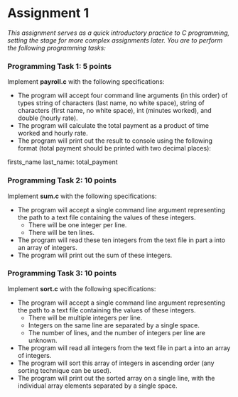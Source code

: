 
# Assignment 1

_This assignment serves as a quick introductory practice to C programming, setting the stage for more complex assignments later. 
You are to perform the following programming tasks:_

### Programming Task 1: 5 points

Implement **payroll.c** with the following specifications:

- The program will accept four command line arguments (in this order) of types string of characters (last name, no white space), string of characters (first name, no white space), int (minutes worked), and double (hourly rate). 
- The program will calculate the total payment as a product of time worked and hourly rate. 
- The program will print out the result to console using the following format (total payment should be printed with two decimal places): 

firsts_name last_name: total_payment


### Programming Task 2: 10 points

Implement **sum.c** with the following specifications: 

- The program will accept a single command line argument representing the path to a text file containing the values of these integers. 
  - There will be one integer per line. 
  - There will be ten lines. 
- The program will read these ten integers from the text file in part a into an array of integers. 
- The program will print out the sum of these integers. 

### Programming Task 3: 10 points

Implement **sort.c** with the following specifications:

- The program will accept a single command line argument representing the path to a text file containing the values of these integers. 
  - There will be multiple integers per line.
  - Integers on the same line are separated by a single space. 
  - The number of lines, and the number of integers per line are unknown.  
- The program will read all integers from the text file in part a into an array of integers.
- The program will sort this array of integers in ascending order (any sorting technique can be used).  
- The program will print out the sorted array on a single line, with the individual array elements separated by a single space.
